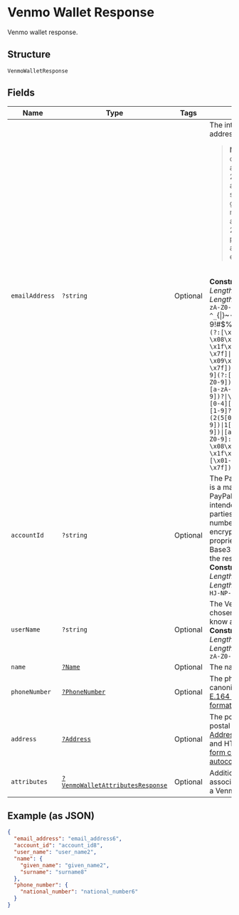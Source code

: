 
# Venmo Wallet Response

Venmo wallet response.

## Structure

`VenmoWalletResponse`

## Fields

| Name | Type | Tags | Description | Getter | Setter |
|  --- | --- | --- | --- | --- | --- |
| `emailAddress` | `?string` | Optional | The internationalized email address.<blockquote><strong>Note:</strong> Up to 64 characters are allowed before and 255 characters are allowed after the <code>@</code> sign. However, the generally accepted maximum length for an email address is 254 characters. The pattern verifies that an unquoted <code>@</code> sign exists.</blockquote><br>**Constraints**: *Minimum Length*: `3`, *Maximum Length*: `254`, *Pattern*: `(?:[a-zA-Z0-9!#$%&'*+/=?^_`{\|}~-]+(?:\.[a-zA-Z0-9!#$%&'*+/=?^_`{\|}~-]+)*\|(?:[\x01-\x08\x0b\x0c\x0e-\x1f\x21\x23-\x5b\x5d-\x7f]\|\[\x01-\x09\x0b\x0c\x0e-\x7f])*")@(?:(?:[a-zA-Z0-9](?:[a-zA-Z0-9-]*[a-zA-Z0-9])?\.)+[a-zA-Z0-9](?:[a-zA-Z0-9-]*[a-zA-Z0-9])?\|\[(?:(?:(2(5[0-5]\|[0-4][0-9])\|1[0-9][0-9]\|[1-9]?[0-9]))\.){3}(?:(2(5[0-5]\|[0-4][0-9])\|1[0-9][0-9]\|[1-9]?[0-9])\|[a-zA-Z0-9-]*[a-zA-Z0-9]:(?:[\x01-\x08\x0b\x0c\x0e-\x1f\x21-\x5a\x53-\x7f]\|\[\x01-\x09\x0b\x0c\x0e-\x7f])+)\])` | getEmailAddress(): ?string | setEmailAddress(?string emailAddress): void |
| `accountId` | `?string` | Optional | The PayPal payer ID, which is a masked version of the PayPal account number intended for use with third parties. The account number is reversibly encrypted and a proprietary variant of Base32 is used to encode the result.<br>**Constraints**: *Minimum Length*: `13`, *Maximum Length*: `13`, *Pattern*: `^[2-9A-HJ-NP-Z]{13}$` | getAccountId(): ?string | setAccountId(?string accountId): void |
| `userName` | `?string` | Optional | The Venmo user name chosen by the user, also know as a Venmo handle.<br>**Constraints**: *Minimum Length*: `1`, *Maximum Length*: `50`, *Pattern*: `^[-a-zA-Z0-9_]*$` | getUserName(): ?string | setUserName(?string userName): void |
| `name` | [`?Name`](../../doc/models/name.md) | Optional | The name of the party. | getName(): ?Name | setName(?Name name): void |
| `phoneNumber` | [`?PhoneNumber`](../../doc/models/phone-number.md) | Optional | The phone number in its canonical international [E.164 numbering plan format](https://www.itu.int/rec/T-REC-E.164/en). | getPhoneNumber(): ?PhoneNumber | setPhoneNumber(?PhoneNumber phoneNumber): void |
| `address` | [`?Address`](../../doc/models/address.md) | Optional | The portable international postal address. Maps to [AddressValidationMetadata](https://github.com/googlei18n/libaddressinput/wiki/AddressValidationMetadata) and HTML 5.1 [Autofilling form controls: the autocomplete attribute](https://www.w3.org/TR/html51/sec-forms.html#autofilling-form-controls-the-autocomplete-attribute). | getAddress(): ?Address | setAddress(?Address address): void |
| `attributes` | [`?VenmoWalletAttributesResponse`](../../doc/models/venmo-wallet-attributes-response.md) | Optional | Additional attributes associated with the use of a Venmo Wallet. | getAttributes(): ?VenmoWalletAttributesResponse | setAttributes(?VenmoWalletAttributesResponse attributes): void |

## Example (as JSON)

```json
{
  "email_address": "email_address6",
  "account_id": "account_id8",
  "user_name": "user_name2",
  "name": {
    "given_name": "given_name2",
    "surname": "surname8"
  },
  "phone_number": {
    "national_number": "national_number6"
  }
}
```

